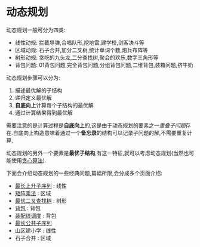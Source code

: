 # 动态规划

动态规划一般可分为四类:

* 线性动规: 拦截导弹,合唱队形,挖地雷,建学校,剑客决斗等
* 区域动规: 石子合并,加分二叉树,统计单词个数,炮兵布阵等
* 树形动规: 贪吃的九头龙,二分查找树,聚会的欢乐,数字三角形等
* 背包问题: 01背包问题,完全背包问题,分组背包问题,二维背包,装箱问题,挤牛奶

动态规划步骤可以分为:

1. 描述最优解的子结构
2. 递归定义最优解
3. **自底向上**计算每个子结构的最优解
4. 通过计算结果得到最优解

需要注意的是计算过程是**自底向上**的,这是由于动态规划的要素之一*重叠子问题*存在.自底向上构造意味着通过一个**备忘录**的结构可以记录子问题的解,不需要重复计算,

动态规划的另外一个要素是**最优子结构**,有这一特征,就可以考虑动态规划(当然也可能使用[贪心算法](./greedy.md)).

下面会介绍动态规划的一些经典问题,篇幅所限,会分成多个页面介绍:

* [最长上升子序列](./dynamic-programing/lis.md) : 线性
* [矩阵乘法](./dynamic-programing/matrix.md) : 区域
* [最优二叉查找树](./dynamic-programing/bst.md) : 树形
* [背包](./dynamic-programing/knapsack.md) : 背包
* [装配线调度](./dynamic-programing/dispatch.md) : 背包
* [最长公共子序列](./dynamic-programing/lcs.md)
* 山区建小学 : 线性
* 石子合并 : 区域
